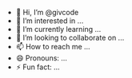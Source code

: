 - 👋 Hi, I’m @givcode
- 👀 I’m interested in ...
- 🌱 I’m currently learning ...
- 💞️ I’m looking to collaborate on ...
- 📫 How to reach me ...
- 😄 Pronouns: ...
- ⚡ Fun fact: ...

<!---
givcode/givcode is a ✨ special ✨ repository because its `README.md` (this file) appears on your GitHub profile.
You can click the Preview link to take a look at your changes.
--->

